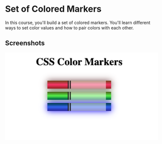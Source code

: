 # Set of Colored Markers

In this course, you'll build a set of colored markers. You'll learn different ways to set color values and how to pair colors with each other.

## Screenshots
<img src="https://github.com/scheuringtamas/freeCodeCamp/blob/main/Responsive_Web_Design/ColoredMarkers/screenshots/ColoredMarkes.png" width="500"/>
